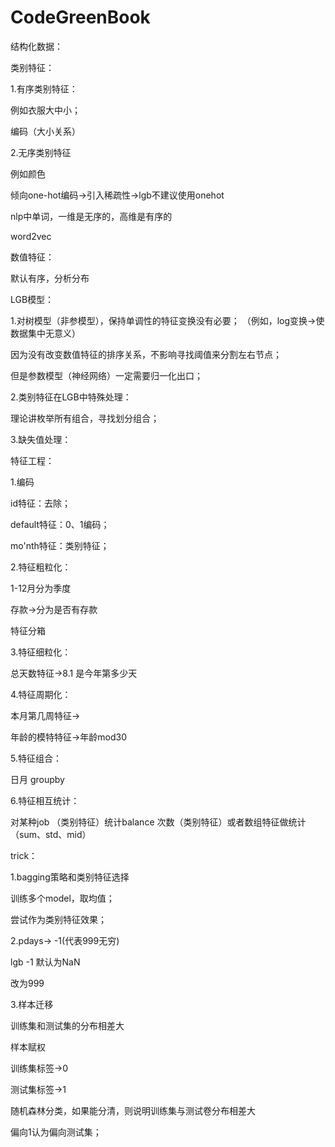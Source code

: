 # CodeGreenBook



结构化数据：

类别特征：

1.有序类别特征：

例如衣服大中小；

编码（大小关系）

2.无序类别特征

例如颜色

倾向one-hot编码->引入稀疏性->lgb不建议使用onehot

nlp中单词，一维是无序的，高维是有序的

word2vec

数值特征：

默认有序，分析分布



LGB模型：

1.对树模型（非参模型），保持单调性的特征变换没有必要； （例如，log变换->使数据集中无意义）

因为没有改变数值特征的排序关系，不影响寻找阈值来分割左右节点；

但是参数模型（神经网络）一定需要归一化出口；

2.类别特征在LGB中特殊处理：

理论讲枚举所有组合，寻找划分组合；

3.缺失值处理：





特征工程：

1.编码

id特征：去除；

default特征：0、1编码；

mo'nth特征：类别特征；



2.特征粗粒化：

1-12月分为季度

存款->分为是否有存款

特征分箱

3.特征细粒化：

总天数特征->8.1 是今年第多少天

4.特征周期化：

本月第几周特征->

年龄的模特特征->年龄mod30

5.特征组合：

日月 groupby

6.特征相互统计：

对某种job （类别特征）统计balance 次数（类别特征）或者数组特征做统计（sum、std、mid）



trick：

1.bagging策略和类别特征选择

训练多个model，取均值；

尝试作为类别特征效果；

2.pdays-> -1(代表999无穷)

lgb -1 默认为NaN

改为999

3.样本迁移

训练集和测试集的分布相差大

样本赋权

训练集标签->0

测试集标签->1

随机森林分类，如果能分清，则说明训练集与测试卷分布相差大

偏向1认为偏向测试集；

 








